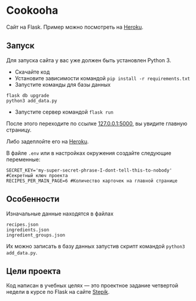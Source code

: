 # Cookooha

Сайт на Flask.
Пример можно посмотреть на [Heroku](https://demo-tutors-finder-with-db.herokuapp.com/).

## Запуск

Для запуска сайта у вас уже должен быть установлен Python 3.

- Скачайте код
- Установите зависимости командой `pip install -r requirements.txt`
- Запустите команды для базы данных
```
flask db upgrade
python3 add_data.py
```
- Запустите сервер командой `flask run`

После этого переходите по ссылке [127.0.0.1:5000](http://127.0.0.1:5000), вы увидите главную страницу.

Либо задеплойте его на [Heroku](https://heroku.com/).

В файле `.env` или в настройках окружения создайте следующие переменные:
```
SECRET_KEY='my-super-secret-phrase-I-dont-tell-this-to-nobody' #Секретный ключ проекта
RECIPES_PER_MAIN_PAGE=6 #Количество карточек на главной странице
```


## Особенности

Изначальные данные находятся в файлах
```
recipes.json
ingredients.json
ingredient_groups.json
```
Их можно записать в базу данных запустив скрипт командой `python3 add_data.py`.

## Цели проекта

Код написан в учебных целях — это проектное задание четвертой недели в курсе по Flask на сайте [Stepik](https://stepik.org/).